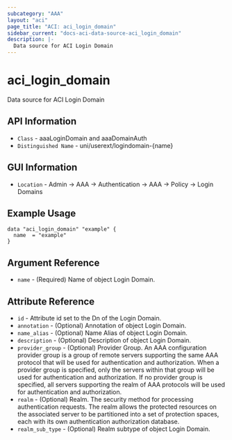 ```yaml
---
subcategory: "AAA"
layout: "aci"
page_title: "ACI: aci_login_domain"
sidebar_current: "docs-aci-data-source-aci_login_domain"
description: |-
  Data source for ACI Login Domain
---
```


# aci_login_domain #

Data source for ACI Login Domain


## API Information ##

* `Class` - aaaLoginDomain and aaaDomainAuth
* `Distinguished Name` - uni/userext/logindomain-{name}

## GUI Information ##

* `Location` - Admin -> AAA -> Authentication -> AAA -> Policy -> Login Domains



## Example Usage ##

```hcl
data "aci_login_domain" "example" {
  name  = "example"
}
```

## Argument Reference ##

* `name` - (Required) Name of object Login Domain.

## Attribute Reference ##
* `id` - Attribute id set to the Dn of the Login Domain.
* `annotation` - (Optional) Annotation of object Login Domain.
* `name_alias` - (Optional) Name Alias of object Login Domain.
* `description` - (Optional) Description of object Login Domain.
* `provider_group` - (Optional) Provider Group. An AAA configuration provider group is a group of remote servers supporting the same AAA protocol that will be used for authentication and authorization. When a provider group is specified, only the servers within that group will be used for authentication and authorization. If no provider group is specified, all servers supporting the realm of AAA protocols will be used for authentication and authorization.
* `realm` - (Optional) Realm. The security method for processing authentication requests. The realm allows the protected resources on the associated server to be partitioned into a set of protection spaces, each with its own authentication authorization database.
* `realm_sub_type` - (Optional) Realm subtype of object Login Domain.
